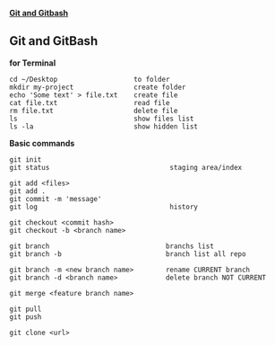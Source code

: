 **[Git and Gitbash](https://github.com/ZjeniiaSt/kottans-frontend/blob/main/README.md#git-and-gitbash)**

## Git and GitBash

**for Terminal**
```
cd ~/Desktop                   to folder
mkdir my-project               create folder
echo 'Some text' > file.txt    create file
cat file.txt                   read file
rm file.txt                    delete file
ls                             show files list
ls -la                         show hidden list

```

**Basic commands**
```
git init
git status                              staging area/index

git add <files>
git add .
git commit -m 'message'
git log                                 history

git checkout <commit hash>
git checkout -b <branch name>

git branch                             branchs list
git branch -b                          branch list all repo

git branch -m <new branch name>        rename CURRENT branch
git branch -d <branch name>            delete branch NOT CURRENT

git merge <feature branch name>

git pull
git push

git clone <url>
```
